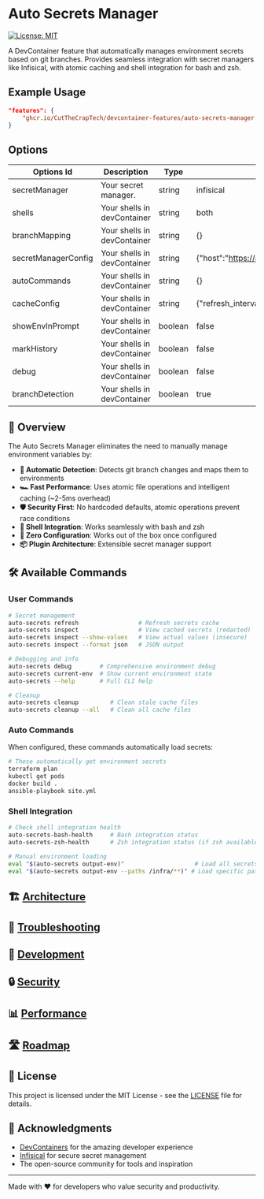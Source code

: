 # Auto Secrets Manager

[![License: MIT](https://img.shields.io/badge/License-MIT-yellow.svg)](https://opensource.org/licenses/MIT)

A DevContainer feature that automatically manages environment secrets based on git branches. Provides seamless integration with secret managers like Infisical, with atomic caching and shell integration for bash and zsh.

## Example Usage

```json
"features": {
    "ghcr.io/CutTheCrapTech/devcontainer-features/auto-secrets-manager:1": {}
}
```

## Options

| Options Id          | Description                 | Type    | Default Value                                              |
| ------------------- | --------------------------- | ------- | ---------------------------------------------------------- |
| secretManager       | Your secret manager.        | string  | infisical                                                  |
| shells              | Your shells in devContainer | string  | both                                                       |
| branchMapping       | Your shells in devContainer | string  | {}                                                         |
| secretManagerConfig | Your shells in devContainer | string  | {\"host\":\"https://app.infisical.com\"}                   |
| autoCommands        | Your shells in devContainer | string  | {}                                                         |
| cacheConfig         | Your shells in devContainer | string  | {\"refresh_interval\":\"15m\",\"cleanup_interval\":\"7d\"} |
| showEnvInPrompt     | Your shells in devContainer | boolean | false                                                      |
| markHistory         | Your shells in devContainer | boolean | false                                                      |
| debug               | Your shells in devContainer | boolean | false                                                      |
| branchDetection     | Your shells in devContainer | boolean | true                                                       |

## 🎯 Overview

The Auto Secrets Manager eliminates the need to manually manage environment variables by:

- **🔄 Automatic Detection**: Detects git branch changes and maps them to environments
- **🏎️ Fast Performance**: Uses atomic file operations and intelligent caching (~2-5ms overhead)
- **🛡️ Security First**: No hardcoded defaults, atomic operations prevent race conditions
- **🐚 Shell Integration**: Works seamlessly with bash and zsh
- **🔧 Zero Configuration**: Works out of the box once configured
- **📦 Plugin Architecture**: Extensible secret manager support

## 🛠️ Available Commands

### User Commands

```bash
# Secret management
auto-secrets refresh                 # Refresh secrets cache
auto-secrets inspect                 # View cached secrets (redacted)
auto-secrets inspect --show-values   # View actual values (insecure)
auto-secrets inspect --format json   # JSON output

# Debugging and info
auto-secrets debug        # Comprehensive environment debug
auto-secrets current-env  # Show current environment state
auto-secrets --help       # Full CLI help

# Cleanup
auto-secrets cleanup         # Clean stale cache files
auto-secrets cleanup --all   # Clean all cache files
```

### Auto Commands

When configured, these commands automatically load secrets:

```bash
# These automatically get environment secrets
terraform plan
kubectl get pods
docker build .
ansible-playbook site.yml
```

### Shell Integration

```bash
# Check shell integration health
auto-secrets-bash-health     # Bash integration status
auto-secrets-zsh-health      # Zsh integration status (if zsh available)

# Manual environment loading
eval "$(auto-secrets output-env)"                    # Load all secrets
eval "$(auto-secrets output-env --paths /infra/**)" # Load specific paths
```

## 🏗️ [Architecture](docs/architecture.md)

## 🐞 [Troubleshooting](docs/troubleshooting.md)

## 🧪 [Development](docs/development.md)

## 🔒 [Security](docs/security.md)

## 📊 [Performance](docs/performance.md)

## 🛣️ [Roadmap](docs/roadmap.md)

## 📜 License

This project is licensed under the MIT License - see the [LICENSE](../LICENSE) file for details.

## 🙏 Acknowledgments

- [DevContainers](https://containers.dev/) for the amazing developer experience
- [Infisical](https://infisical.com/) for secure secret management
- The open-source community for tools and inspiration

---

Made with ❤️ for developers who value security and productivity.

```

```
